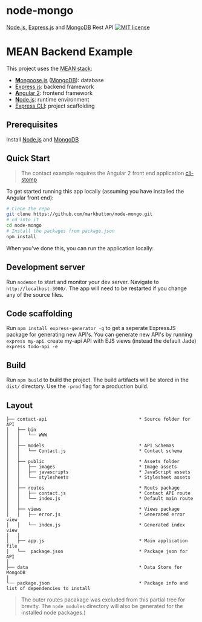 # node-mongo
[Node.js](https://github.com/nodejs/node), [Express.js](https://github.com/expressjs/express) and [MongoDB](https://github.com/mongodb/mongo) Rest API 
[![MIT license](http://img.shields.io/badge/license-MIT-lightgrey.svg)](http://opensource.org/licenses/MIT)

# MEAN Backend Example

This project uses the [MEAN stack](https://en.wikipedia.org/wiki/MEAN_(software_bundle)):
* [**M**ongoose.js](http://www.mongoosejs.com) ([MongoDB](https://www.mongodb.com)): database
* [**E**xpress.js](http://expressjs.com): backend framework
* [**A**ngular 2](https://angular.io): frontend framework
* [**N**ode.js](https://nodejs.org): runtime environment
* [Express CLI](https://expressjs.com/en/starter/generator.html): project scaffolding

## Prerequisites
Install [Node.js](https://nodejs.org) and [MongoDB](https://www.mongodb.com)

## Quick Start 
 
> The contact example requires the Angular 2 front end application [cli-stomp](https://github.com/markbutton/cli_stomp)

To get started running this app locally (assuming you have installed the Angular front end):

```bash
# Clone the repo
git clone https://github.com/markbutton/node-mongo.git
# cd into it
cd node-mongo
# Install the packages from package.json
npm install
```

When you've done this, you can run the application locally:

## Development server
Run `nodemon` to start and monitor your dev server. Navigate to `http://localhost:3000/`. 
The app will need to be restarted if you change any of the source files.

## Code scaffolding

Run `npm install express-generator -g` to get a seperate ExpressJS package for generating new API's.
You can generate new API's by running `express my-api`. create my-api API with EJS views (instead the default Jade)
`express todo-api -e`

## Build

Run `npm build` to build the project. The build artifacts will be stored in the `dist/` directory. Use the `-prod` flag for a production build.

## Layout

```
├── contact-api                                  * Source folder for API
│   ├── bin                                      
│   │   └── WWW                                  
│   │
│   ├── models                                   * API Schemas
│   │   └── Contact.js                           * Contact schema
│   │
│   ├── public                                   * Assets folder
│   │   ├── images                               * Image assets
│   │   ├── javascripts                          * JavaScript assets
│   │   └── stylesheets                          * Stylesheet assets
│   │
│   ├── routes                                   * Routs package
│   │   ├── contact.js                           * Contact API route
│   │   └── index.js                             * Default main route
│   │
│   ├── views                                    * Views package
│   │   ├── error.js                             * Generated error view
│   │   └── index.js                             * Generated index view
│   │
│   ├── app.js                                   * Main application file
│   └──  package.json                            * Package json for API 
│
├── data                                         * Data Store for MongoDB
│
└── package.json                                 * Package info and list of dependencies to install
```

> The outer routes pacakage was excluded from this partial tree for brevity. The `node_modules` 
directory will also be generated for the installed node packages.)

